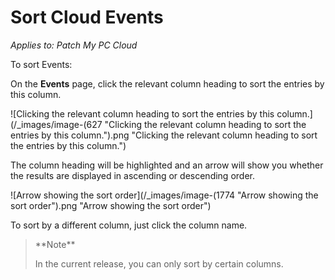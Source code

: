 # Sort Cloud Events

_Applies to: Patch My PC Cloud_

To sort Events:

On the **Events** page, click the relevant column heading to sort the entries by this column.

![Clicking the relevant column heading to sort the entries by this column.](/_images/image-(627 "Clicking the relevant column heading to sort the entries by this column.").png "Clicking the relevant column heading to sort the entries by this column.")

The column heading will be highlighted and an arrow will show you whether the results are displayed in ascending or descending order.

![Arrow showing the sort order](/_images/image-(1774 "Arrow showing the sort order").png "Arrow showing the sort order")

To sort by a different column, just click the column name.

<blockquote class="wp-block-quote">
<p>**Note**</p>
<p>In the current release, you can only sort by certain columns.</p>
</blockquote>